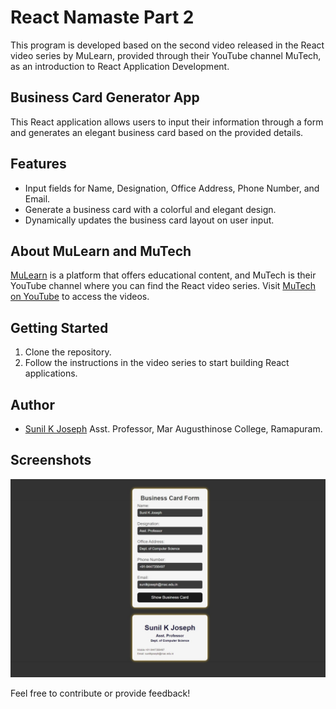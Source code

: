 # React Namaste Part 2

This program is developed based on the second video released in the React video series by MuLearn, provided through their YouTube channel MuTech, as an introduction to React Application Development.

## Business Card Generator App

This React application allows users to input their information through a form and generates an elegant business card based on the provided details.

## Features

- Input fields for Name, Designation, Office Address, Phone Number, and Email.
- Generate a business card with a colorful and elegant design.
- Dynamically updates the business card layout on user input.


## About MuLearn and MuTech

[MuLearn](https://mulearn.org/) is a platform that offers educational content, and MuTech is their YouTube channel where you can find the React video series. Visit [MuTech on YouTube](https://www.youtube.com/@mulearntech) to access the videos.

## Getting Started

1. Clone the repository.
2. Follow the instructions in the video series to start building React applications.

## Author

- [Sunil K Joseph](https://www.linkedin.com/in/sunil-k-joseph/) Asst. Professor, Mar Augusthinose College, Ramapuram.

## Screenshots

![Screenshot 1](src/assets/screenshot1.jpeg)

Feel free to contribute or provide feedback!

